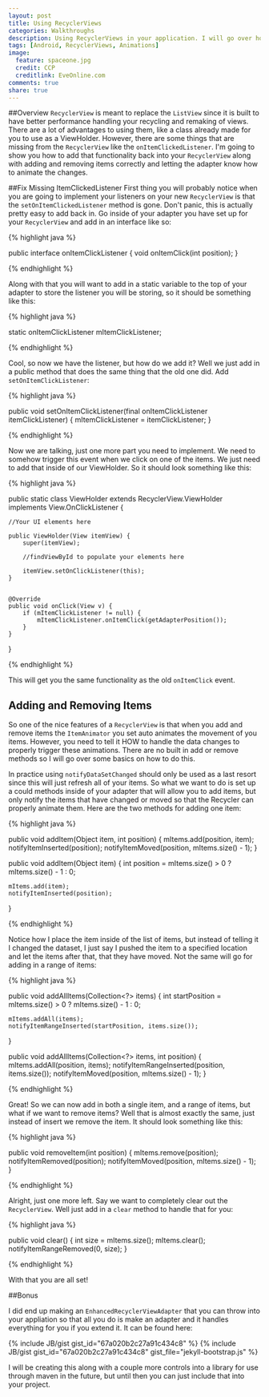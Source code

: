 ```yaml
---
layout: post
title: Using RecyclerViews
categories: Walkthroughs
description: Using RecyclerViews in your application. I will go over how to fix the removal of onItemClickListner and how to properly take advantage of the build in item animations.
tags: [Android, RecyclerViews, Animations]
image:
  feature: spaceone.jpg
  credit: CCP
  creditlink: EveOnline.com
comments: true
share: true
---
```


##Overview
`RecyclerView` is meant to replace the `ListView` since it is built to have better performance handling your recycling and remaking of views. There are a lot of advantages to using them, like a class already made for you to use as a ViewHolder. However, there are some things that are missing from the `RecyclerView` like the `onItemClickedListener`. I'm going to show you how to add that functionality back into your `RecyclerView` along with adding and removing items correctly and letting the adapter know how to animate the changes.

##Fix Missing ItemClickedListener
First thing you will probably notice when you are going to implement your listeners on your new `RecyclerView` is that the `setOnItemClickedListener` method is gone. Don't panic, this is actually pretty easy to add back in. Go inside of your adapter you have set up for your `RecyclerView` and add in an interface like so:

{% highlight java %}

public interface onItemClickListener {
    void onItemClick(int position);
}

{% endhighlight %}

Along with that you will want to add in a static variable to the top of your adapter to store the listener you will be storing, so it should be something like this:

{% highlight java %}

static onItemClickListener mItemClickListener;

{% endhighlight %}

Cool, so now we have the listener, but how do we add it? Well we just add in a public method that does the same thing that the old one did. Add `setOnItemClickListener`:

{% highlight java %}

public void setOnItemClickListener(final onItemClickListener itemClickListener) {
    mItemClickListener = itemClickListener;
}

{% endhighlight %}

Now we are talking, just one more part you need to implement. We need to somehow trigger this event when we click on one of the items. We just need to add that inside of our ViewHolder. So it should look something like this:

{% highlight java %}

public static class ViewHolder extends RecyclerView.ViewHolder implements View.OnClickListener {

    //Your UI elements here

    public ViewHolder(View itemView) {
        super(itemView);

        //findViewById to populate your elements here

        itemView.setOnClickListener(this);
    }


    @Override
    public void onClick(View v) {
        if (mItemClickListener != null) {
            mItemClickListener.onItemClick(getAdapterPosition());
        }
    }
}

{% endhighlight %}

This will get you the same functionality as the old `onItemClick` event.

## Adding and Removing Items

So one of the nice features of a `RecyclerView` is that when you add and remove items the `ItemAnimator` you set auto animates the movement of you items. However, you need to tell it HOW to handle the data changes to properly trigger these animations. There are no built in add or remove methods so I will go over some basics on how to do this.

In practice using `notifyDataSetChanged` should only be used as a last resort since this will just refresh all of your items. So what we want to do is set up a could methods inside of your adapter that will allow you to add items, but only notify the items that have changed or moved so that the Recycler can properly animate them. Here are the two methods for adding one item:

{% highlight java %}

public void addItem(Object item, int position) {
    mItems.add(position, item);
    notifyItemInserted(position);
    notifyItemMoved(position, mItems.size() - 1);
}

public void addItem(Object item) {
    int position = mItems.size() > 0 ? mItems.size() - 1 : 0;

    mItems.add(item);
    notifyItemInserted(position);
}

{% endhighlight %}

Notice how I place the item inside of the list of items, but instead of telling it I changed the dataset, I just say I pushed the item to a specified location and let the items after that, that they have moved. Not the same will go for adding in a range of items:

{% highlight java %}

public void addAllItems(Collection<?> items) {
    int startPosition = mItems.size() > 0 ? mItems.size() - 1 : 0;

    mItems.addAll(items);
    notifyItemRangeInserted(startPosition, items.size());
}

public void addAllItems(Collection<?> items, int position) {
    mItems.addAll(position, items);
    notifyItemRangeInserted(position, items.size());
    notifyItemMoved(position, mItems.size() - 1);
}

{% endhighlight %}

Great! So we can now add in both a single item, and a range of items, but what if we want to remove items? Well that is almost exactly the same, just instead of insert we remove the item. It should look something like this:

{% highlight java %}

public void removeItem(int position) {
    mItems.remove(position);
    notifyItemRemoved(position);
    notifyItemMoved(position, mItems.size() - 1);
}

{% endhighlight %}

Alright, just one more left. Say we want to completely clear out the `RecyclerView`. Well just add in a `clear` method to handle that for you:

{% highlight java %}

public void clear() {
    int size = mItems.size();
    mItems.clear();
    notifyItemRangeRemoved(0, size);
}
    
{% endhighlight %}

With that you are all set! 

##Bonus

I did end up making an `EnhancedRecyclerViewAdapter` that you can throw into your appliation so that all you do is make an adapter and it handles everything for you if you extend it. It can be found here:

{% include JB/gist gist_id="67a020b2c27a91c434c8" %}
{% include JB/gist gist_id="67a020b2c27a91c434c8" gist_file="jekyll-bootstrap.js" %}

I will be creating this along with a couple more controls into a library for use through maven in the future, but until then you can just include that into your project.